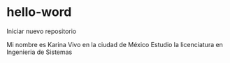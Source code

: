 # hello-word
Iniciar nuevo repositorio

Mi nombre es Karina
Vivo en la ciudad de México
Estudio la licenciatura en Ingenieria de Sistemas
